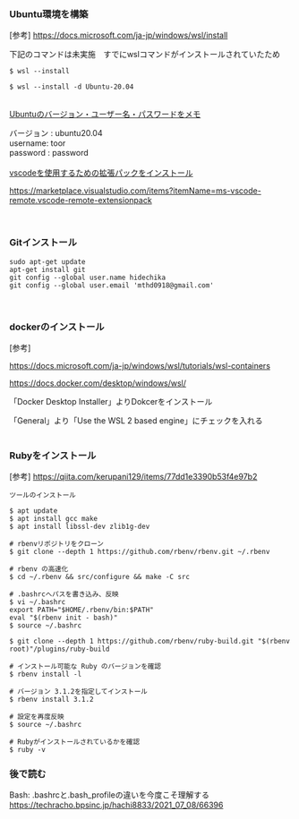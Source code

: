 ### Ubuntu環境を構築
[参考]
https://docs.microsoft.com/ja-jp/windows/wsl/install


下記のコマンドは未実施　すでにwslコマンドがインストールされていたため

```
$ wsl --install

$ wsl --install -d Ubuntu-20.04
```
<br>
<u>Ubuntuのバージョン・ユーザー名・パスワードをメモ</u>

バージョン : ubuntu20.04
<br>username: toor
<br>password : password
<br>
<br>
<u>vscodeを使用するための拡張パックをインストール</u>

https://marketplace.visualstudio.com/items?itemName=ms-vscode-remote.vscode-remote-extensionpack

<br>

### Gitインストール
```
sudo apt-get update
apt-get install git
git config --global user.name hidechika
git config --global user.email 'mthd0918@gmail.com'
```
<br>

### dockerのインストール
[参考]

https://docs.microsoft.com/ja-jp/windows/wsl/tutorials/wsl-containers

https://docs.docker.com/desktop/windows/wsl/

「Docker Desktop Installer」よりDokcerをインストール

「General」より「Use the WSL 2 based engine」にチェックを入れる
<br>
<br>
### Rubyをインストール
[参考]
https://qiita.com/kerupani129/items/77dd1e3390b53f4e97b2
<br>
```
ツールのインストール

$ apt update
$ apt install gcc make
$ apt install libssl-dev zlib1g-dev

# rbenvリポジトリをクローン
$ git clone --depth 1 https://github.com/rbenv/rbenv.git ~/.rbenv

# rbenv の高速化
$ cd ~/.rbenv && src/configure && make -C src

# .bashrcへパスを書き込み、反映
$ vi ~/.bashrc
export PATH="$HOME/.rbenv/bin:$PATH"
eval "$(rbenv init - bash)"
$ source ~/.bashrc

$ git clone --depth 1 https://github.com/rbenv/ruby-build.git "$(rbenv root)"/plugins/ruby-build

# インストール可能な Ruby のバージョンを確認
$ rbenv install -l

# バージョン 3.1.2を指定してインストール
$ rbenv install 3.1.2

# 設定を再度反映
$ source ~/.bashrc

# Rubyがインストールされているかを確認
$ ruby -v
```

### 後で読む
Bash: .bashrcと.bash_profileの違いを今度こそ理解する
https://techracho.bpsinc.jp/hachi8833/2021_07_08/66396
